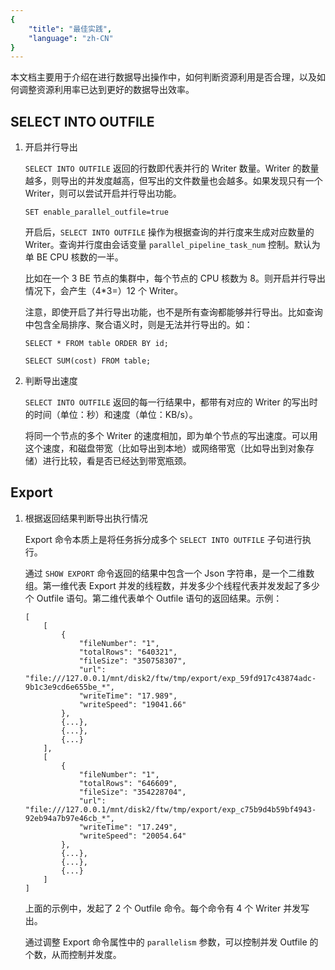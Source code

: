 ```yaml
---
{
    "title": "最佳实践",
    "language": "zh-CN"
}
---
```


<!-- 
Licensed to the Apache Software Foundation (ASF) under one
or more contributor license agreements.  See the NOTICE file
distributed with this work for additional information
regarding copyright ownership.  The ASF licenses this file
to you under the Apache License, Version 2.0 (the
"License"); you may not use this file except in compliance
with the License.  You may obtain a copy of the License at

  http://www.apache.org/licenses/LICENSE-2.0

Unless required by applicable law or agreed to in writing,
software distributed under the License is distributed on an
"AS IS" BASIS, WITHOUT WARRANTIES OR CONDITIONS OF ANY
KIND, either express or implied.  See the License for the
specific language governing permissions and limitations
under the License.
-->

本文档主要用于介绍在进行数据导出操作中，如何判断资源利用是否合理，以及如何调整资源利用率已达到更好的数据导出效率。

## SELECT INTO OUTFILE

1. 开启并行导出

    `SELECT INTO OUTFILE` 返回的行数即代表并行的 Writer 数量。Writer 的数量越多，则导出的并发度越高，但写出的文件数量也会越多。如果发现只有一个 Writer，则可以尝试开启并行导出功能。

    `SET enable_parallel_outfile=true`

    开启后，`SELECT INTO OUTFILE` 操作为根据查询的并行度来生成对应数量的 Writer。查询并行度由会话变量 `parallel_pipeline_task_num` 控制。默认为单 BE CPU 核数的一半。

    比如在一个 3 BE 节点的集群中，每个节点的 CPU 核数为 8。则开启并行导出情况下，会产生（4*3=）12 个 Writer。

    注意，即使开启了并行导出功能，也不是所有查询都能够并行导出。比如查询中包含全局排序、聚合语义时，则是无法并行导出的。如：

    ```
    SELECT * FROM table ORDER BY id;

    SELECT SUM(cost) FROM table;
    ```

2. 判断导出速度

    `SELECT INTO OUTFILE` 返回的每一行结果中，都带有对应的 Writer 的写出时的时间（单位：秒）和速度（单位：KB/s）。

    将同一个节点的多个 Writer 的速度相加，即为单个节点的写出速度。可以用这个速度，和磁盘带宽（比如导出到本地）或网络带宽（比如导出到对象存储）进行比较，看是否已经达到带宽瓶颈。

## Export

1. 根据返回结果判断导出执行情况

    Export 命令本质上是将任务拆分成多个 `SELECT INTO OUTFILE` 子句进行执行。

    通过 `SHOW EXPORT` 命令返回的结果中包含一个 Json 字符串，是一个二维数组。第一维代表 Export 并发的线程数，并发多少个线程代表并发发起了多少个 Outfile 语句。第二维代表单个 Outfile 语句的返回结果。示例：

    ```
    [
        [
            {
                "fileNumber": "1",
                "totalRows": "640321",
                "fileSize": "350758307",
                "url": "file:///127.0.0.1/mnt/disk2/ftw/tmp/export/exp_59fd917c43874adc-9b1c3e9cd6e655be_*",
                "writeTime": "17.989",
                "writeSpeed": "19041.66"
            },
            {...},
            {...},
            {...}
        ],
        [
            {
                "fileNumber": "1",
                "totalRows": "646609",
                "fileSize": "354228704",
                "url": "file:///127.0.0.1/mnt/disk2/ftw/tmp/export/exp_c75b9d4b59bf4943-92eb94a7b97e46cb_*",
                "writeTime": "17.249",
                "writeSpeed": "20054.64"
            },
            {...},
            {...},
            {...}
        ]
    ]
    ```

    上面的示例中，发起了 2 个 Outfile 命令。每个命令有 4 个 Writer 并发写出。

    通过调整 Export 命令属性中的 `parallelism` 参数，可以控制并发 Outfile 的个数，从而控制并发度。






